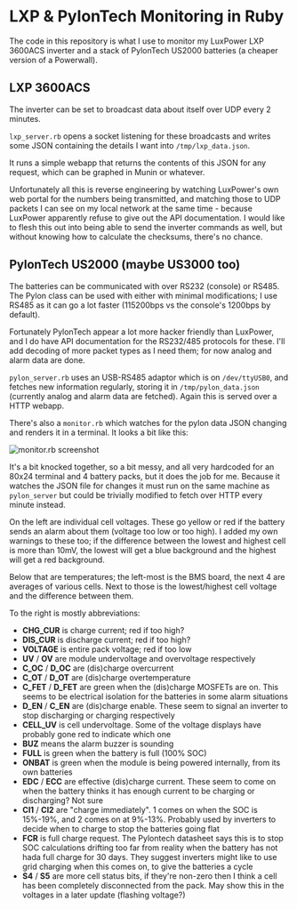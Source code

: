 # LXP & PylonTech Monitoring in Ruby

The code in this repository is what I use to monitor my LuxPower LXP 3600ACS inverter and a stack of PylonTech US2000 batteries (a cheaper version of a Powerwall).

## LXP 3600ACS

The inverter can be set to broadcast data about itself over UDP every 2 minutes.

`lxp_server.rb` opens a socket listening for these broadcasts and writes some JSON containing the details I want into `/tmp/lxp_data.json`.

It runs a simple webapp that returns the contents of this JSON for any request, which can be graphed in Munin or whatever.

Unfortunately all this is reverse engineering by watching LuxPower's own web portal for the numbers being transmitted, and matching those to UDP packets I can see on my local network at the same time - because LuxPower apparently refuse to give out the API documentation. I would like to flesh this out into being able to send the inverter commands as well, but without knowing how to calculate the checksums, there's no chance.


## PylonTech US2000 (maybe US3000 too)

The batteries can be communicated with over RS232 (console) or RS485. The Pylon class can be used with either with minimal modifications; I use RS485 as it can go a lot faster (115200bps vs the console's 1200bps by default).

Fortunately PylonTech appear a lot more hacker friendly than LuxPower, and I do have API documentation for the RS232/485 protocols for these. I'll add decoding of more packet types as I need them; for now analog and alarm data are done.

`pylon_server.rb` uses an USB-RS485 adaptor which is on `/dev/ttyUSB0`, and fetches new information regularly, storing it in `/tmp/pylon_data.json` (currently analog and alarm data are fetched). Again this is served over a HTTP webapp.

There's also a `monitor.rb` which watches for the pylon data JSON changing and renders it in a terminal. It looks a bit like this:

![monitor.rb screenshot](https://i.imgur.com/Fq0WrT0.png)

It's a bit knocked together, so a bit messy, and all very hardcoded for an 80x24 terminal and 4 battery packs, but it does the job for me. Because it watches the JSON file for changes it must run on the same machine as `pylon_server` but could be trivially modified to fetch over HTTP every minute instead.

On the left are individual cell voltages. These go yellow or red if the battery sends an alarm about them (voltage too low or too high). I added my own warnings to these too; if the difference between the lowest and highest cell is more than 10mV, the lowest will get a blue background and the highest will get a red background.

Below that are temperatures; the left-most is the BMS board, the next 4 are averages of various cells. Next to those is the lowest/highest cell voltage and the difference between them.

To the right is mostly abbreviations:

  * **CHG_CUR** is charge current; red if too high?
  * **DIS_CUR** is discharge current; red if too high?
  * **VOLTAGE** is entire pack voltage; red if too low
  * **UV** / **OV** are module undervoltage and overvoltage respectively
  * **C_OC** / **D_OC** are (dis)charge overcurrent
  * **C_OT** / **D_OT** are (dis)charge overtemperature
  * **C_FET** / **D_FET** are green when the (dis)charge MOSFETs are on. This seems to be electrical isolation for the batteries in some alarm situations
  * **D_EN** / **C_EN** are (dis)charge enable. These seem to signal an inverter to stop discharging or charging respectively
  * **CELL_UV** is cell undervoltage. Some of the voltage displays have probably gone red to indicate which one
  * **BUZ** means the alarm buzzer is sounding
  * **FULL** is green when the battery is full (100% SOC)
  * **ONBAT** is green when the module is being powered internally, from its own batteries
  * **EDC** / **ECC** are effective (dis)charge current. These seem to come on when the battery thinks it has enough current to be charging or discharging? Not sure
  * **CI1** / **CI2** are "charge immediately". 1 comes on when the SOC is 15%-19%, and 2 comes on at 9%-13%. Probably used by inverters to decide when to charge to stop the batteries going flat
  * **FCR** is full charge request. The Pylontech datasheet says this is to stop SOC calculations drifting too far from reality when the battery has not hada  full charge for 30 days. They suggest inverters might like to use grid charging when this comes on, to give the batteries a cycle
  * **S4** / **S5** are more cell status bits, if they're non-zero then I think a cell has been completely disconnected from the pack. May show this in the voltages in a later update (flashing voltage?)
